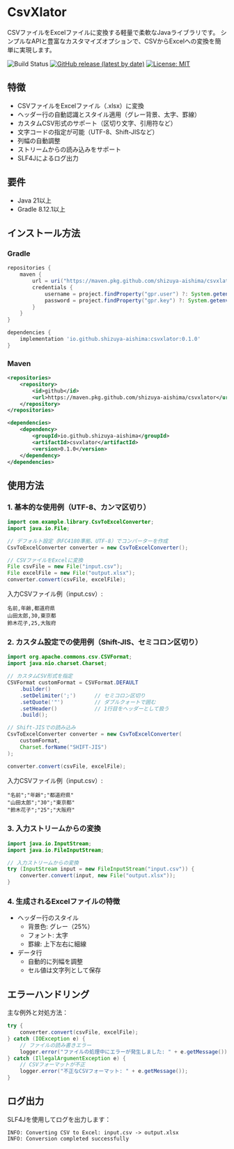 # CsvXlator

CSVファイルをExcelファイルに変換する軽量で柔軟なJavaライブラリです。
シンプルなAPIと豊富なカスタマイズオプションで、CSVからExcelへの変換を簡単に実現します。

![Build Status](https://github.com/shizuya-aishima/csvxlator/workflows/Java%20CI%20with%20Gradle/badge.svg)
[![GitHub release (latest by date)](https://img.shields.io/github/v/release/shizuya-aishima/csvxlator)](https://github.com/shizuya-aishima/csvxlator/releases)
[![License: MIT](https://img.shields.io/badge/License-MIT-yellow.svg)](https://opensource.org/licenses/MIT)

## 特徴

- CSVファイルをExcelファイル（.xlsx）に変換
- ヘッダー行の自動認識とスタイル適用（グレー背景、太字、罫線）
- カスタムCSV形式のサポート（区切り文字、引用符など）
- 文字コードの指定が可能（UTF-8、Shift-JISなど）
- 列幅の自動調整
- ストリームからの読み込みをサポート
- SLF4Jによるログ出力

## 要件

- Java 21以上
- Gradle 8.12.1以上

## インストール方法

### Gradle

```groovy
repositories {
    maven {
        url = uri("https://maven.pkg.github.com/shizuya-aishima/csvxlator")
        credentials {
            username = project.findProperty("gpr.user") ?: System.getenv("USERNAME")
            password = project.findProperty("gpr.key") ?: System.getenv("TOKEN")
        }
    }
}

dependencies {
    implementation 'io.github.shizuya-aishima:csvxlator:0.1.0'
}
```

### Maven

```xml
<repositories>
    <repository>
        <id>github</id>
        <url>https://maven.pkg.github.com/shizuya-aishima/csvxlator</url>
    </repository>
</repositories>

<dependencies>
    <dependency>
        <groupId>io.github.shizuya-aishima</groupId>
        <artifactId>csvxlator</artifactId>
        <version>0.1.0</version>
    </dependency>
</dependencies>
```

## 使用方法

### 1. 基本的な使用例（UTF-8、カンマ区切り）

```java
import com.example.library.CsvToExcelConverter;
import java.io.File;

// デフォルト設定（RFC4180準拠、UTF-8）でコンバーターを作成
CsvToExcelConverter converter = new CsvToExcelConverter();

// CSVファイルをExcelに変換
File csvFile = new File("input.csv");
File excelFile = new File("output.xlsx");
converter.convert(csvFile, excelFile);
```

入力CSVファイル例（input.csv）:
```csv
名前,年齢,都道府県
山田太郎,30,東京都
鈴木花子,25,大阪府
```

### 2. カスタム設定での使用例（Shift-JIS、セミコロン区切り）

```java
import org.apache.commons.csv.CSVFormat;
import java.nio.charset.Charset;

// カスタムCSV形式を指定
CSVFormat customFormat = CSVFormat.DEFAULT
    .builder()
    .setDelimiter(';')      // セミコロン区切り
    .setQuote('"')          // ダブルクォートで囲む
    .setHeader()            // 1行目をヘッダーとして扱う
    .build();

// Shift-JISでの読み込み
CsvToExcelConverter converter = new CsvToExcelConverter(
    customFormat, 
    Charset.forName("SHIFT-JIS")
);

converter.convert(csvFile, excelFile);
```

入力CSVファイル例（input.csv）:
```csv
"名前";"年齢";"都道府県"
"山田太郎";"30";"東京都"
"鈴木花子";"25";"大阪府"
```

### 3. 入力ストリームからの変換

```java
import java.io.InputStream;
import java.io.FileInputStream;

// 入力ストリームからの変換
try (InputStream input = new FileInputStream("input.csv")) {
    converter.convert(input, new File("output.xlsx"));
}
```

### 4. 生成されるExcelファイルの特徴

- ヘッダー行のスタイル
  - 背景色: グレー（25%）
  - フォント: 太字
  - 罫線: 上下左右に細線
- データ行
  - 自動的に列幅を調整
  - セル値は文字列として保存

## エラーハンドリング

主な例外と対処方法：

```java
try {
    converter.convert(csvFile, excelFile);
} catch (IOException e) {
    // ファイルの読み書きエラー
    logger.error("ファイルの処理中にエラーが発生しました: " + e.getMessage());
} catch (IllegalArgumentException e) {
    // CSVフォーマットが不正
    logger.error("不正なCSVフォーマット: " + e.getMessage());
}
```

## ログ出力

SLF4Jを使用してログを出力します：

```
INFO: Converting CSV to Excel: input.csv -> output.xlsx
INFO: Conversion completed successfully
```